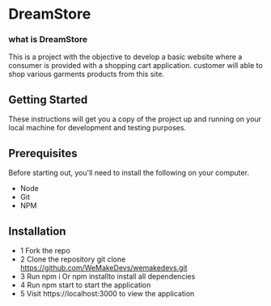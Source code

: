# DreamStore
### what is DreamStore
This is a project with the objective to develop a basic website where a consumer is provided with a shopping cart application. customer will able to shop various garments products from this site.
## Getting Started
These instructions will get you a copy of the project up and running on your local machine for development and testing purposes.
## Prerequisites
Before starting out, you'll need to install the following on your computer.
- Node
- Git
- NPM
## Installation
- 1 Fork the repo
- 2 Clone the repository git clone https://github.com/WeMakeDevs/wemakedevs.git 
- 3 Run npm i Or npm installto install all dependencies
- 4 Run npm start to start the application
- 5 Visit https://localhost:3000 to view the application
